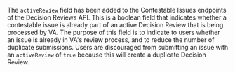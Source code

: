 The `activeReview` field has been added to the Contestable Issues endpoints of the Decision Reviews API. This is a boolean field that indicates whether a contestable issue is already part of an active Decision Review that is being processed by VA. The purpose of this field is to indicate to users whether an issue is already in VA's review process, and to reduce the number of duplicate submissions. Users are discouraged from submitting an issue with an `activeReview` of `true` because this will create a duplicate Decision Review.